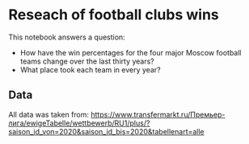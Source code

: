 # Reseach of football clubs wins

This notebook answers a question:
* How have the win percentages for the four major Moscow football teams change over the last thirty years?
* What place took each team in every year?

## Data

All data was taken from:
  https://www.transfermarkt.ru/Премьер-лига/ewigeTabelle/wettbewerb/RU1/plus/?saison_id_von=2020&saison_id_bis=2020&tabellenart=alle
